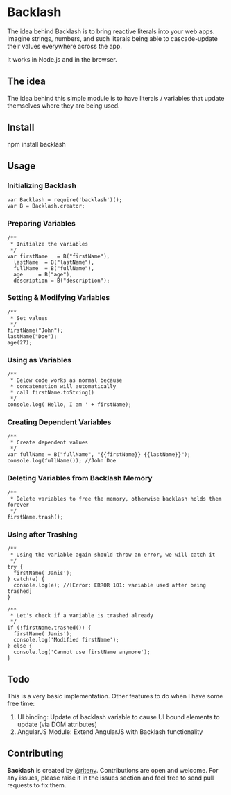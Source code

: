 # Backlash

The idea behind Backlash is to bring reactive literals into your web apps.
Imagine strings, numbers, and such literals being able to cascade-update their values everywhere across the app.

It works in Node.js and in the browser.

## The idea

The idea behind this simple module is to have literals / variables that update themselves where they are being used.

## Install

npm install backlash

## Usage

### Initializing Backlash

    var Backlash = require('backlash')();
    var B = Backlash.creator;

### Preparing Variables

    /**
     * Initialze the variables
     */
    var firstName   = B("firstName"),
      lastName  = B("lastName"),
      fullName  = B("fullName"),
      age     = B("age"),
      description = B("description");

### Setting & Modifying Variables

    /**
     * Set values
     */
    firstName("John");
    lastName("Doe");
    age(27);

### Using as Variables
    /**
     * Below code works as normal because
     * concatenation will automatically 
     * call firstName.toString()
     */
    console.log('Hello, I am ' + firstName);

### Creating Dependent Variables

    /**
     * Create dependent values
     */
    var fullName = B("fullName", "{{firstName}} {{lastName}}");
    console.log(fullName()); //John Doe

### Deleting Variables from Backlash Memory
    /**
     * Delete variables to free the memory, otherwise backlash holds them forever
     */
    firstName.trash();

### Using after Trashing
    /**
     * Using the variable again should throw an error, we will catch it
     */
    try {
      firstName('Janis');
    } catch(e) {
      console.log(e); //[Error: ERROR 101: variable used after being trashed]
    }

    /**
     * Let's check if a variable is trashed already
     */
    if (!firstName.trashed()) {
      firstName('Janis');
      console.log('Modified firstName');
    } else {
      console.log('Cannot use firstName anymore');
    }

## Todo

This is a very basic implementation. Other features to do when I have some free time:

1. UI binding: Update of backlash variable to cause UI bound elements to update (via DOM attributes)
2. AngularJS Module: Extend AngularJS with Backlash functionality

## Contributing

**Backlash** is created by <a href="https://twitter.com/ritenv" target="blank">@ritenv</a>. Contributions are open and welcome. For any issues, please raise it in the issues section and feel free to send pull requests to fix them.